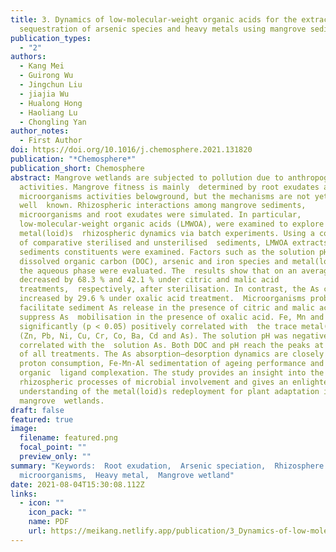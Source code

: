 ```yaml
---
title: 3. Dynamics of low-molecular-weight organic acids for the extraction and
  sequestration of arsenic species and heavy metals using mangrove sediments
publication_types:
  - "2"
authors:
  - Kang Mei
  - Guirong Wu
  - Jingchun Liu
  - jiajia Wu
  - Hualong Hong
  - Haoliang Lu
  - Chongling Yan
author_notes:
  - First Author
doi: https://doi.org/10.1016/j.chemosphere.2021.131820
publication: "*Chemosphere*"
publication_short: Chemosphere
abstract: Mangrove wetlands are subjected to pollution due to anthropogenic
  activities. Mangrove fitness is mainly  determined by root exudates and
  microorganisms activities belowground, but the mechanisms are not yet
  well  known. Rhizospheric interactions among mangrove sediments,
  microorganisms and root exudates were simulated. In particular,
  low-molecular-weight organic acids (LMWOA), were examined to explore the
  metal(loid)s  rhizospheric dynamics via batch experiments. Using a combination
  of comparative sterilised and unsterilised  sediments, LMWOA extracts and
  sediments constituents were examined. Factors such as the solution pH,
  dissolved organic carbon (DOC), arsenic and iron species and metal(loid)s in
  the aqueous phase were evaluated. The  results show that on an average, the As
  decreased by 68.3 % and 42.1 % under citric and malic acid
  treatments,  respectively, after sterilisation. In contrast, the As content
  increased by 29.6 % under oxalic acid treatment.  Microorganisms probably
  facilitate sediment As release in the presence of citric and malic acids but
  suppress As  mobilisation in the presence of oxalic acid. Fe, Mn and Al were
  significantly (p < 0.05) positively correlated with  the trace metal(loid)s
  (Zn, Pb, Ni, Cu, Cr, Co, Ba, Cd and As). The solution pH was negatively
  correlated with the  solution As. Both DOC and pH reach the peaks at the end
  of all treatments. The As absorption–desorption dynamics are closely linked to
  proton consumption, Fe-Mn-Al sedimentation of ageing performance and
  organic  ligand complexation. The study provides an insight into the
  rhizospheric processes of microbial involvement and gives an enlightening
  understanding of the metal(loid)s redeployment for plant adaptation in
  mangrove  wetlands.
draft: false
featured: true
image:
  filename: featured.png
  focal_point: ""
  preview_only: ""
summary: "Keywords:  Root exudation,  Arsenic speciation,  Rhizosphere
  microorganisms,  Heavy metal,  Mangrove wetland"
date: 2021-08-04T15:30:08.112Z
links:
  - icon: ""
    icon_pack: ""
    name: PDF
    url: https://meikang.netlify.app/publication/3_Dynamics-of-low-molecular-weight-organic-acids-for-the-extraction-and-sequestration-of-arsenic-species-and-heavy-metals-using-mangrove-sediments/Meikang_2021_CHEMOSPHERE.pdf
---
```

